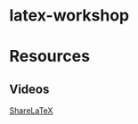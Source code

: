 # latex-workshop

# Resources
## Videos
[ShareLaTeX](https://www.youtube.com/user/ShareLaTeX/videos)
